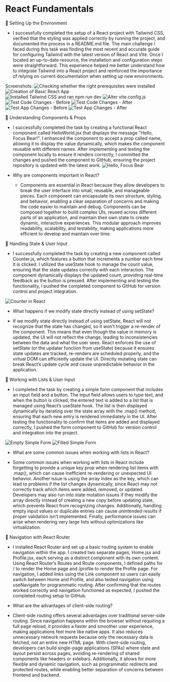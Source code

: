 # React Fundamentals

📌 Setting Up the Environment

- I successfully completed the setup of a React project with Tailwind CSS, verified that the styling was applied correctly by running the project, and documented the process in a README.md file. The main challenge I faced during this task was finding the most recent and accurate guide for configuring Tailwind with the latest version of React and Vite. Once I located an up-to-date resource, the installation and configuration steps were straightforward. This experience helped me better understand how to integrate Tailwind into a React project and reinforced the importance of relying on current documentation when setting up new environments.

Screenshots:
![Checking whether the right prerequisites were installed](Checking-React-App-Prerequisites.png)
![Creation of Basic React App](CreatingReactApp.png)
![Installed Tailwind CSS and ran npm run dev](InstalledTailwindCSS-V4+RunDev.png)
![Alter vite.config.js](Add-the-tailwindcss+vite-plugin-to-your-Vite-configuration.png)
![Test Code Changes - Before](TailwindCSS-Before.png)
![Test Code Changes - After](TailwindCSS-After.png)
![Test App Changes - Before](TestingTailwindCSS-Before.png)
![Test App Changes - After](TestingTailwindCSS-After.png)

📌 Understanding Components & Props

- I successfully completed the task by creating a functional React component called HelloWorld.jsx that displays the message "Hello, Focus Bear!". I enhanced the component to accept a prop called name, allowing it to display the value dynamically, which makes the component reusable with different names. After implementing and testing the component locally to ensure it renders correctly, I committed the changes and pushed the component to GitHub, ensuring the project repository is updated with the latest work.
  ![Hello, Focus Bear](hellofocusbear.png)

- Why are components important in React?
  - Components are essential in React because they allow developers to break the user interface into small, reusable, and manageable pieces. Each component can encapsulate its own structure, styling, and behavior, enabling a clear separation of concerns and making the code easier to maintain and debug. Components can be composed together to build complex UIs, reused across different parts of an application, and maintain their own state to create dynamic, interactive experiences. This modular approach improves readability, scalability, and testability, making applications more efficient to develop and maintain over time.

📌 Handling State & User Input

- I successfully completed the task by creating a new component called Counter.js, which features a button that increments a number each time it is clicked. I utilized the useState hook to manage the count value, ensuring that the state updates correctly with each interaction. The component dynamically displays the updated count, providing real-time feedback as the button is pressed. After implementing and testing the functionality, I pushed the completed component to GitHub for version control and project integration.

![Counter in React](counter.png)

- What happens if we modify state directly instead of using setState?

- If we modify state directly instead of using setState, React will not recognize that the state has changed, so it won’t trigger a re-render of the component. This means that even though the value in memory is updated, the UI will not reflect the change, leading to inconsistencies between the data and what the user sees. React enforces the use of setState (or the updater function from useState) because it ensures state updates are tracked, re-renders are scheduled properly, and the virtual DOM can efficiently update the UI. Directly mutating state can break React’s update cycle and cause unpredictable behavior in the application.

📌 Working with Lists & User Input

- I completed the task by creating a simple form component that includes an input field and a button. The input field allows users to type text, and when the button is clicked, the entered text is added to a list that is managed using React’s useState hook. The list is then displayed dynamically by iterating over the state array with the .map() method, ensuring that each new entry is rendered immediately in the UI. After testing the functionality to confirm that items are added and displayed correctly, I pushed the form component to GitHub for version control and integration into the project.

![Empty Simple Form](SimpleFormInitial.png)
![Filled Simple Form](SimpleFormFilled.png)

- What are some common issues when working with lists in React?

- Some common issues when working with lists in React include forgetting to provide a unique key prop when rendering list items with .map(), which can cause inefficient re-rendering or unexpected UI behavior. Another issue is using the array index as the key, which can lead to problems if the list changes dynamically, since React may not correctly track which items were added, removed, or updated. Developers may also run into state mutation issues if they modify the array directly instead of creating a new copy before updating state, which prevents React from recognizing changes. Additionally, handling empty input values or duplicate entries can cause unintended results if proper validation isn’t implemented. Finally, performance issues can arise when rendering very large lists without optimizations like virtualization.

📌 Navigation with React Router

- I installed React Router and set up a basic routing system to enable navigation within the app. I created two separate pages, Home.jsx and Profile.jsx, each serving as a distinct component with its own content. Using React Router’s Routes and Route components, I defined paths for / to render the Home page and /profile to render the Profile page. For navigation, I added links using the Link component so users can easily switch between Home and Profile, and also tested navigation using useNavigate for programmatic routing. After confirming that the routes worked correctly and navigation functioned as expected, I pushed the completed routing setup to GitHub.

- What are the advantages of client-side routing?

- Client-side routing offers several advantages over traditional server-side routing. Since navigation happens within the browser without requiring a full page reload, it provides a faster and smoother user experience, making applications feel more like native apps. It also reduces unnecessary network requests because only the necessary data is fetched, not an entire new HTML page. With client-side routing, developers can build single-page applications (SPAs) where state and layout persist across pages, avoiding re-rendering of shared components like headers or sidebars. Additionally, it allows for more flexible and dynamic navigation, such as programmatic redirects and protected routes, while enabling better separation of concerns between frontend and backend.
